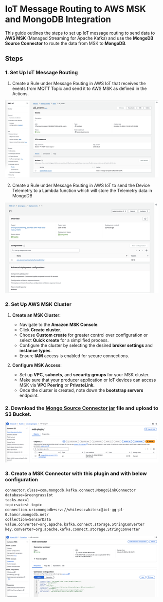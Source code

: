 # IoT Message Routing to AWS MSK and MongoDB Integration

This guide outlines the steps to set up IoT message routing to send data to **AWS MSK** (Managed Streaming for Apache Kafka) and use the **MongoDB Source Connector** to route the data from MSK to **MongoDB**.


## Steps

### 1. Set Up IoT Message Routing
   
   1. Create a Rule under Message Routing in AWS IoT that receives the events from MQTT Topic and send it to AWS MSK as defined in the Actions.

![Message Routing](../../media/message-routing-1.png)


   2. Create a Rule under Message Routing in AWS IoT to send the Device Telemetry to a Lambda function which will store the Telemetry data in MongoDB

![Message Routing](../../media/telemetry-emitter.png)



### 2. Set Up AWS MSK Cluster

1. **Create an MSK Cluster**:
   - Navigate to the **Amazon MSK Console**.
   - Click **Create cluster**.
   - Choose **Custom create** for greater control over configuration or select **Quick create** for a simplified process.
   - Configure the cluster by selecting the desired **broker settings** and **instance types**.
   - Ensure **IAM** access is enabled for secure connections.

2. **Configure MSK Access**:
   - Set up **VPC**, **subnets**, and **security groups** for your MSK cluster.
   - Make sure that your producer application or IoT devices can access MSK via **VPC Peering** or **PrivateLink**.
   - Once the cluster is created, note down the **bootstrap servers** endpoint.

### 2. Download the [Mongo Source Connector jar](https://www.confluent.io/hub/mongodb/kafka-connect-mongodb) file and upload to S3 Bucket.

![Plugin Connector](../../media/connector-plugin.png)


### 3. Create a MSK Connector with this plugin and with below configuration

```
connector.class=com.mongodb.kafka.connect.MongoSinkConnector
database=GreengrassIot
tasks.max=1
topics=test-topic
connection.uri=mongodb+srv://whitesc:whitesc@iot-gg-pl-0.5amcr.mongodb.net/
collection=SensorData
value.converter=org.apache.kafka.connect.storage.StringConverter
key.converter=org.apache.kafka.connect.storage.StringConverter
```

![MSK Connector](../../media/msk-connector.png)



